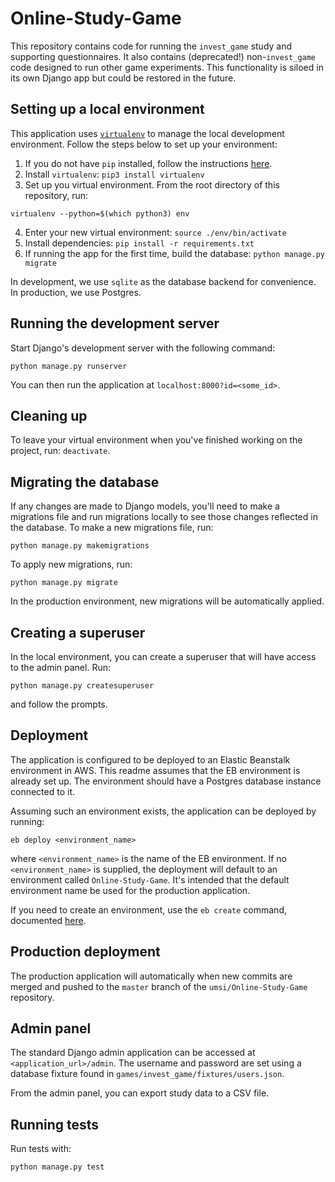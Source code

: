 # Online-Study-Game

This repository contains code for running the `invest_game` study and supporting questionnaires. It also contains (deprecated!) non-`invest_game` code designed to run other game experiments. This functionality is siloed in its own Django app but could be restored in the future.

## Setting up a local environment

This application uses [`virtualenv`](https://virtualenv.pypa.io/en/latest/) to manage the local development environment. Follow the steps below to set up your environment:

1. If you do not have `pip` installed, follow the instructions [here](https://pip.pypa.io/en/stable/installing/).
2. Install `virtualenv`: `pip3 install virtualenv`
3. Set up you virtual environment. From the root directory of this repository, run: 
```
virtualenv --python=$(which python3) env
```
4. Enter your new virtual environment: `source ./env/bin/activate` 
5. Install dependencies: `pip install -r requirements.txt` 
6. If running the app for the first time, build the database: `python manage.py migrate`

In development, we use `sqlite` as the database backend for convenience. In production, we use Postgres.

## Running the development server

Start Django's development server with the following command:

```
python manage.py runserver
```

You can then run the application at `localhost:8000?id=<some_id>`.

## Cleaning up

To leave your virtual environment when you've finished working on the project, run: `deactivate`.

## Migrating the database

If any changes are made to Django models, you'll need to make a migrations file and run migrations locally to see those changes reflected in the database. To make a new migrations file, run:
```
python manage.py makemigrations
```

To apply new migrations, run:
```
python manage.py migrate
```

In the production environment, new migrations will be automatically applied.

## Creating a superuser

In the local environment, you can create a superuser that will have access to the admin panel. Run:
```
python manage.py createsuperuser
```
and follow the prompts.

## Deployment

The application is configured to be deployed to an Elastic Beanstalk environment in AWS. This readme assumes that the EB environment is already set up. The environment should have a Postgres database instance connected to it.

Assuming such an environment exists, the application can be deployed by running:
```
eb deploy <environment_name>
```
where `<environment_name>` is the name of the EB environment. If no `<environment_name>` is supplied, the deployment will default to an environment called `Online-Study-Game`. It's intended that the default environment name be used for the production application.

If you need to create an environment, use the `eb create` command, documented [here](https://docs.aws.amazon.com/elasticbeanstalk/latest/dg/using-features.environments.html).

## Production deployment

The production application will automatically when new commits are merged and pushed to the `master` branch of the `umsi/Online-Study-Game` repository.

## Admin panel

The standard Django admin application can be accessed at `<application_url>/admin`. The username and password are set using a database fixture found in `games/invest_game/fixtures/users.json`.

From the admin panel, you can export study data to a CSV file.

## Running tests

Run tests with:
```
python manage.py test
```
